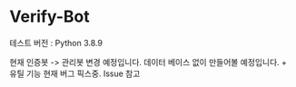 # Verify-Bot

테스트 버전 : Python 3.8.9

현재 인증봇 -> 관리봇 변경 예정입니다.
데이터 베이스 없이 만들어볼 예정입니다. + 유틸 기능
현재 버그 픽스중.
Issue 참고
